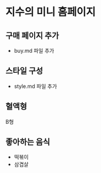 # 지수의 미니 홈페이지

## 구매 페이지 추가

- buy.md 파일 추가

## 스타일 구성

- style.md 파일 추가

## 혈액형

B형

## 좋아하는 음식

- 떡볶이
- 삼겹살
